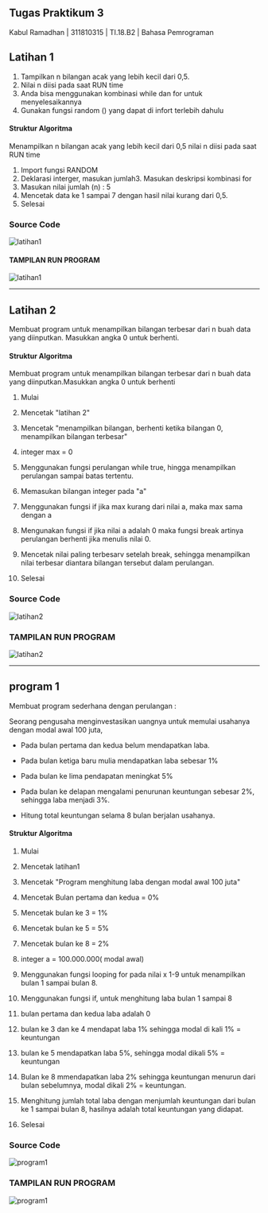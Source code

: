 ## Tugas  Praktikum 3
Kabul Ramadhan | 311810315 | TI.18.B2 | Bahasa Pemrograman

## Latihan 1

1. Tampilkan n bilangan acak yang lebih kecil dari 0,5.
2. Nilai n diisi pada saat RUN time
3. Anda bisa menggunakan kombinasi while dan for untuk menyelesaikannya
4. Gunakan fungsi random () yang dapat di infort terlebih dahulu

#### Struktur Algoritma

Menampilkan n bilangan acak yang lebih kecil dari 0,5 nilai n diisi pada
saat RUN time

1. Import fungsi RANDOM
2. Deklarasi interger, masukan jumlah3. Masukan deskripsi kombinasi for
4. Masukan nilai jumlah (n) : 5
5. Mencetak data ke 1 sampai 7 dengan hasil nilai kurang dari 0,5.
6. Selesai

### Source Code

![latihan1](image/latihan1.png)

#### TAMPILAN RUN PROGRAM 

 ![latihan1](image/latihan1b.png)

***

## Latihan 2

  Membuat program untuk menampilkan bilangan terbesar dari n buah data 
yang diinputkan. Masukkan angka 0 untuk berhenti.

#### Struktur Algoritma

 Membuat program untuk menampilkan bilangan terbesar dari n buah data 
yang diinputkan.Masukkan angka 0 untuk berhenti

1. Mulai

2. Mencetak "latihan 2"

3. Mencetak "menampilkan bilangan, berhenti ketika bilangan 0, 
menampilkan bilangan terbesar"

4. integer max = 0

5. Menggunakan fungsi perulangan while true, hingga menampilkan 
perulangan sampai batas tertentu.

6. Memasukan bilangan integer pada "a"

7. Menggunakan fungsi if jika max kurang dari nilai a, maka max sama 
dengan a

8. Mengunakan fungsi if jika nilai a adalah 0 maka fungsi break artinya 
perulangan berhenti jika menulis nilai 0.

9. Mencetak nilai paling terbesarv setelah break, sehingga menampilkan 
nilai terbesar diantara bilangan tersebut dalam perulangan.

10. Selesai

### Source Code


![latihan2](image/latihan2.png) 


### TAMPILAN RUN PROGRAM

![latihan2](image/latihan2b.png)

***

## program 1

Membuat program sederhana dengan perulangan :

Seorang pengusaha menginvestasikan uangnya untuk memulai usahanya 
dengan modal awal 100 juta,

- Pada bulan pertama dan kedua belum mendapatkan laba.

- Pada bulan ketiga baru mulia mendapatkan laba sebesar 1%

- Pada bulan ke lima pendapatan meningkat 5%

- Pada bulan ke delapan mengalami penurunan keuntungan sebesar 2%, 
sehingga laba menjadi 3%.

- Hitung total keuntungan selama 8 bulan berjalan usahanya.

#### Struktur Algoritma

1. Mulai

2. Mencetak latihan1

3. Mencetak "Program menghitung laba dengan modal awal 100 juta"

4. Mencetak Bulan pertama dan kedua = 0%

5. Mencetak bulan ke 3 = 1%

6. Mencetak bulan ke 5 = 5%

7. Mencetak bulan ke 8 = 2%

8. integer a = 100.000.000( modal awal)

10. Menggunakan fungsi looping for pada nilai x 1-9 untuk menampilkan 
bulan 1 sampai bulan 8.

11. Menggunakan fungsi if, untuk menghitung laba bulan 1 sampai 8

12. bulan pertama dan kedua laba adalah 0

13. bulan ke 3 dan ke 4 mendapat laba 1% sehingga modal di kali 1% = 
keuntungan

14. bulan ke 5 mendapatkan laba 5%, sehingga modal dikali 5% = 
keuntungan

15. Bulan ke 8 mmendapatkan laba 2% sehingga keuntungan menurun dari 
bulan sebelumnya, modal dikali 2% = keuntungan.

16. Menghitung jumlah total laba dengan menjumlah keuntungan dari bulan 
ke 1 sampai bulan 8, hasilnya adalah total keuntungan yang didapat.

17. Selesai

### Source Code

![program1](image/program1.png)


### TAMPILAN RUN PROGRAM

![program1](image/program1.png)
